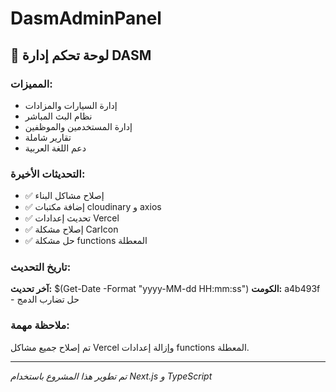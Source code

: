 # DasmAdminPanel

## 🚀 لوحة تحكم إدارة DASM

### المميزات:
- إدارة السيارات والمزادات
- نظام البث المباشر
- إدارة المستخدمين والموظفين
- تقارير شاملة
- دعم اللغة العربية

### التحديثات الأخيرة:
- ✅ إصلاح مشاكل البناء
- ✅ إضافة مكتبات cloudinary و axios
- ✅ تحديث إعدادات Vercel
- ✅ إصلاح مشكلة CarIcon
- ✅ حل مشكلة functions المعطلة

### تاريخ التحديث:
**آخر تحديث:** $(Get-Date -Format "yyyy-MM-dd HH:mm:ss")
**الكومت:** a4b493f - حل تضارب الدمج

### ملاحظة مهمة:
تم إصلاح جميع مشاكل Vercel وإزالة إعدادات functions المعطلة.

---
*تم تطوير هذا المشروع باستخدام Next.js و TypeScript*
